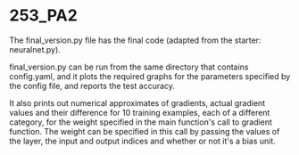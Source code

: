 # 253_PA2

The final_version.py file has the final code (adapted from the starter: neuralnet.py).

final_version.py can be run from the same directory that contains config.yaml, and it plots the required graphs for the parameters specified by the config file, and reports the test accuracy.

It also prints out numerical approximates of gradients, actual gradient values and their difference for 10 training examples, each of a different category, for the weight specified in the main function's call to gradient function. 
The weight can be specified in this call by passing the values of the layer, the input and output indices and whether or not it's a bias unit.
